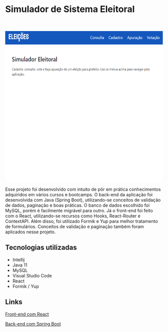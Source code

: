 # Simulador de Sistema Eleitoral
<br/>
<br/>
<img  alt="demo image" src="https://github.com/leandrocastrold/react-simulador-eleitoral/blob/main/demo.gif" width=600 height=480>

Esse projeto foi desenvolvido com intuito de pôr em prática conhecimentos adquiridos em vários cursos e bootcamps. 
O back-end da aplicação foi desenvolvida com Java (Spring Boot), utilizando-se conceitos de validação de dados, paginação e boas práticas. O banco de dados escolhido foi MySQL, porém é facilmente migrável para outro.
Já o front-end foi feito com o React, utilizando-se recursos como Hooks, React-Router e ContextAPI. Além disso, foi utilizado Formik e Yup para melhor tratamento de formulários. Conceitos de validação e paginação também foram aplicados nesse projeto.

## Tecnologias utilizadas

* Intellij
* Java 11
* MySQL
* Visual Studio Code
* React 
* Formik / Yup

## Links

[Front-end com React](https://github.com/leandrocastrold/react-simulador-eleitoral)

[Back-end com Spring Boot](https://github.com/leandrocastrold/spring-boot-simulador-eleitoral)


